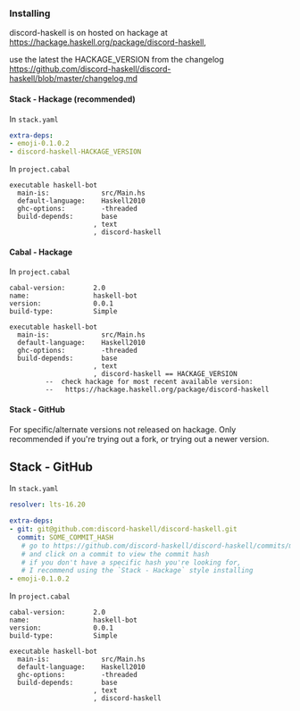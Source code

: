 ### Installing

discord-haskell is on hosted on hackage at <https://hackage.haskell.org/package/discord-haskell>,

use the latest the HACKAGE_VERSION from the changelog
<https://github.com/discord-haskell/discord-haskell/blob/master/changelog.md>


#### Stack - Hackage (recommended)

In `stack.yaml`

```yaml
extra-deps:
- emoji-0.1.0.2
- discord-haskell-HACKAGE_VERSION
```

In `project.cabal`

```cabal
executable haskell-bot
  main-is:             src/Main.hs
  default-language:    Haskell2010
  ghc-options:         -threaded
  build-depends:       base
                     , text
                     , discord-haskell
```






#### Cabal - Hackage

In `project.cabal`

```cabal
cabal-version:       2.0
name:                haskell-bot
version:             0.0.1
build-type:          Simple

executable haskell-bot
  main-is:             src/Main.hs
  default-language:    Haskell2010
  ghc-options:         -threaded
  build-depends:       base
                     , text
                     , discord-haskell == HACKAGE_VERSION
         --  check hackage for most recent available version:
         --   https://hackage.haskell.org/package/discord-haskell
```






#### Stack - GitHub

For specific/alternate versions not released on hackage. Only recommended if you're trying out a fork, or trying out a newer version.

## Stack - GitHub

In `stack.yaml`
```yaml
resolver: lts-16.20

extra-deps:
- git: git@github.com:discord-haskell/discord-haskell.git
  commit: SOME_COMMIT_HASH
   # go to https://github.com/discord-haskell/discord-haskell/commits/master
   # and click on a commit to view the commit hash
   # if you don't have a specific hash you're looking for,
   # I recommend using the `Stack - Hackage` style installing
- emoji-0.1.0.2
```

In `project.cabal`

```cabal
cabal-version:       2.0
name:                haskell-bot
version:             0.0.1
build-type:          Simple

executable haskell-bot
  main-is:             src/Main.hs
  default-language:    Haskell2010
  ghc-options:         -threaded
  build-depends:       base
                     , text
                     , discord-haskell
```
